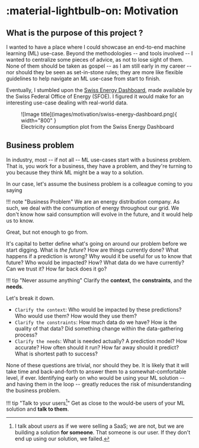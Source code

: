 # :material-lightbulb-on: Motivation

## What is the purpose of this project ?

I wanted to have a place where I could showcase an end-to-end machine learning (ML) use-case.
Beyond the methodologies -- and tools involved -- I wanted to centralize some pieces of advice, as not to lose sight of them.
None of them should be taken as gospel -- as I am still early in my career -- nor should they be seen as set-in-stone rules; they are more like flexible guidelines to help navigate an ML use-case from start to finish.

Eventually, I stumbled upon the [Swiss Energy Dashboard](https://energiedashboard.admin.ch/strom/stromverbrauch), made available by the Swiss Federal Office of Energy (SFOE). I figured it would make for an interesting use-case dealing with real-world data.

<figure markdown="span">
  ![Image title](images/motivation/swiss-energy-dashboard.png){ width="800" }
  <figcaption>Electricity consumption plot from the Swiss Energy Dashboard</figcaption>
</figure>


## Business problem

In industry, most -- if not all -- ML use-cases start with a business problem. That is, you work for a business, they have a problem, and they're turning to you because they think ML might be a way to a solution.

In our case, let's assume the business problem is a colleague coming to you saying

!!! note "Business Problem"
    We are an energy distribution company.
    As such, we deal with the consumption of energy throughout our grid.
    We don't know how said consumption will evolve in the future, and it would help us to know.

Great, but not enough to go from. 

It's capital to better define what's going on around our problem before we start digging.
What is _the future_? How are things currently done? What happens if a prediction is wrong? Why would it be useful for us to know that future? Who would be impacted? How? What data do we have currently? Can we trust it? How far back does it go?

!!! tip "Never assume anything"
    Clarify the **context**, the **constraints**, and the **needs**.

Let's break it down.

- `Clarify the context`: Who would be impacted by these predictions? Who would use them? How would they use them?
- `Clarify the constraints`: How much data do we have? How is the quality of that data? Did something change within the data-gathering process?
- `Clarify the needs`: What is needed actually? A prediction model? How accurate? How often should it run? How far away should it predict? What is shortest path to success?
    
None of these questions are trivial, nor should they be. It is likely that it will take time and back-and-forth to answer them to a somewhat-comfortable level, if ever. Identifying early on who would be using your ML solution -- and having them in the loop -- greatly reduces the risk of misunderstanding the business problem.

!!! tip "Talk to your users[^1]"
    Get as close to the would-be users of your ML solution and **talk to them**.


[^1]: I talk about _users_ as if we were selling a SaaS; we are not, but we are building a solution **for someone**. That someone is our user. If they don't end up using our solution, we failed.